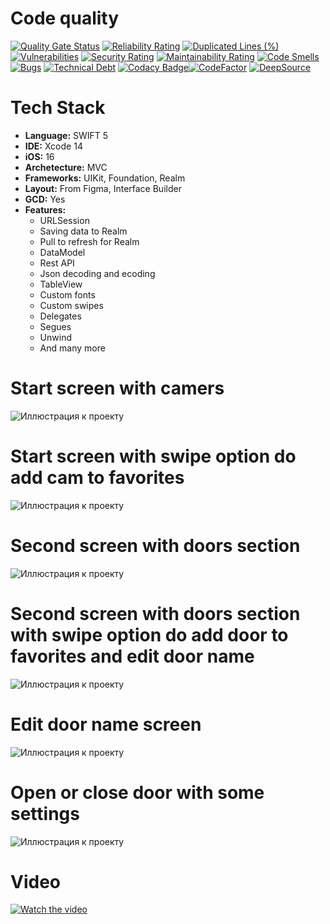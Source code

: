 # Code quality
[![Quality Gate Status](https://sonarcloud.io/api/project_badges/measure?project=Quasaryy_VideoSurveillance&metric=alert_status)](https://sonarcloud.io/summary/new_code?id=Quasaryy_VideoSurveillance)
[![Reliability Rating](https://sonarcloud.io/api/project_badges/measure?project=Quasaryy_VideoSurveillance&metric=reliability_rating)](https://sonarcloud.io/summary/new_code?id=Quasaryy_VideoSurveillance)
[![Duplicated Lines (%)](https://sonarcloud.io/api/project_badges/measure?project=Quasaryy_VideoSurveillance&metric=duplicated_lines_density)](https://sonarcloud.io/summary/new_code?id=Quasaryy_VideoSurveillance)
[![Vulnerabilities](https://sonarcloud.io/api/project_badges/measure?project=Quasaryy_VideoSurveillance&metric=vulnerabilities)](https://sonarcloud.io/summary/new_code?id=Quasaryy_VideoSurveillance)
[![Security Rating](https://sonarcloud.io/api/project_badges/measure?project=Quasaryy_VideoSurveillance&metric=security_rating)](https://sonarcloud.io/summary/new_code?id=Quasaryy_VideoSurveillance)
[![Maintainability Rating](https://sonarcloud.io/api/project_badges/measure?project=Quasaryy_VideoSurveillance&metric=sqale_rating)](https://sonarcloud.io/summary/new_code?id=Quasaryy_VideoSurveillance)
[![Code Smells](https://sonarcloud.io/api/project_badges/measure?project=Quasaryy_VideoSurveillance&metric=code_smells)](https://sonarcloud.io/summary/new_code?id=Quasaryy_VideoSurveillance)
[![Bugs](https://sonarcloud.io/api/project_badges/measure?project=Quasaryy_VideoSurveillance&metric=bugs)](https://sonarcloud.io/summary/new_code?id=Quasaryy_VideoSurveillance)
[![Technical Debt](https://sonarcloud.io/api/project_badges/measure?project=Quasaryy_VideoSurveillance&metric=sqale_index)](https://sonarcloud.io/summary/new_code?id=Quasaryy_VideoSurveillance)
[![Codacy Badge](https://app.codacy.com/project/badge/Grade/3d50f1b79454499fb8250f29f89ec565)](https://app.codacy.com/gh/Quasaryy/VideoSurveillance/dashboard?utm_source=gh&utm_medium=referral&utm_content=&utm_campaign=Badge_grade)[![CodeFactor](https://www.codefactor.io/repository/github/quasaryy/videosurveillance/badge)](https://www.codefactor.io/repository/github/quasaryy/videosurveillance)
[![DeepSource](https://app.deepsource.com/gh/Quasaryy/VideoSurveillance.svg/?label=active+issues&show_trend=false&token=ITH8Qf10L8qjmN61BlC4d2tT)](https://app.deepsource.com/gh/Quasaryy/VideoSurveillance/)

# Tech Stack
- **Language:** SWIFT 5
- **IDE:** Xcode 14
- **iOS:** 16
- **Archetecture:** MVC
- **Frameworks:**  UIKit, Foundation, Realm
- **Layout:** From Figma, Interface Builder
- **GCD:** Yes 
- **Features:** 
  - URLSession
  - Saving data to Realm
  - Pull to refresh for Realm
  - DataModel
  - Rest API
  - Json decoding and ecoding
  - TableView
  - Custom fonts
  - Custom swipes
  - Delegates
  - Segues
  - Unwind
  - And many more

# Start screen with camers
![Иллюстрация к проекту](https://github.com/Quasaryy/VideoSurveillance/blob/main/1.png)

# Start screen with swipe option do add cam to favorites
![Иллюстрация к проекту](https://github.com/Quasaryy/VideoSurveillance/blob/main/2.png)

# Second screen with doors section
![Иллюстрация к проекту](https://github.com/Quasaryy/VideoSurveillance/blob/main/3.png)

# Second screen with doors section with swipe option do add door to favorites and edit door name
![Иллюстрация к проекту](https://github.com/Quasaryy/VideoSurveillance/blob/main/4.png)

# Edit door name screen
![Иллюстрация к проекту](https://github.com/Quasaryy/VideoSurveillance/blob/main/5.png)

# Open or close door with some settings
![Иллюстрация к проекту](https://github.com/Quasaryy/VideoSurveillance/blob/main/6.png)

# Video
[![Watch the video](https://img.youtube.com/vi/yE2VNMRJT7E/maxresdefault.jpg)](https://youtu.be/yE2VNMRJT7E)
